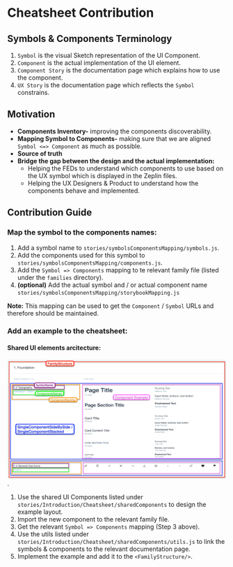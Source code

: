 # Cheatsheet Contribution

## Symbols & Components Terminology

1. `Symbol` is the visual Sketch representation of the UI Component.
2. `Component` is the actual implementation of the UI element.
3. `Component Story` is the documentation page which explains how to use the component.
4. `UX Story` is the documentation page which reflects the `Symbol` constrains.


## Motivation
* **Components Inventory-** improving the components discoverability.
* **Mapping Symbol to Components-** making sure that we are aligned `Symbol <=> Component` as much as possible.
* **Source of truth**
* **Bridge the gap between the design and the actual implementation:**
    * Helping the FEDs to understand which components to use based on the UX symbol which is displayed in the Zeplin files.
    * Helping the UX Designers & Product to understand how the components behave and implemented.


## Contribution Guide

### Map the symbol to the components names:
1. Add a symbol name to `stories/symbolsComponentsMapping/symbols.js`.
2. Add the components used for this symbol to `stories/symbolsComponentsMapping/components.js`.
3. Add the `Symbol => Components` mapping to te relevant family file (listed under the `families` directory).
4. **(optional)** Add the actual symbol and / or actual component name `stories/symbolsComponentsMapping/storybookMapping.js`


**Note:** This mapping can be used to get the `Component` / `Symbol` URLs and therefore should be maintained.


### Add an example to the cheatsheet:

#### Shared UI elements arcitecture:
![shared ui elements](../assets/cheatsheet-ui-elements.png).


1. Use the shared UI Components listed under `stories/Introduction/Cheatsheet/sharedComponents` to design the example layout.
2. Import the new component to the relevant family file.
3. Get the relevant `Symbol => Components` mapping (Step 3 above).
4. Use the utils listed under `stories/Introduction/Cheatsheet/sharedComponents/utils.js` to link the symbols & components to the relevant documentation page.
5. Implement the example and add it to the `<FamilyStructure/>`.
